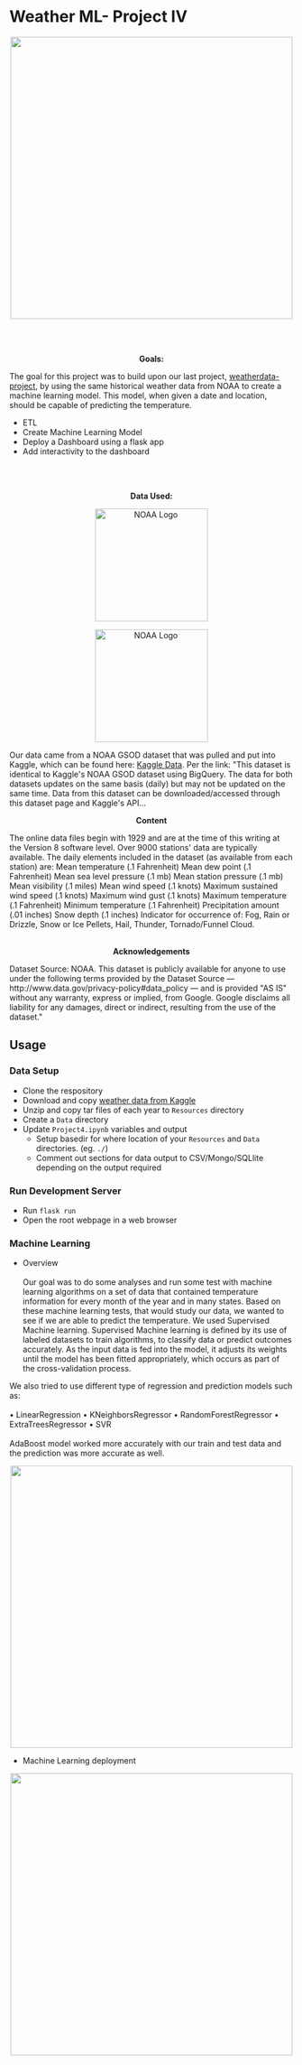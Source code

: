 # Weather ML- Project IV

<p align="center"> 
<img src="https://th.bing.com/th/id/R.a9439206c39f80ebc53970a0dced8687?rik=%2f%2frGKOh9TI2DPQ&pid=ImgRaw&r=0" width="500"/>
</p>

<br></br>
<b>
<p align="center">
Goals:
</p>
</b>

The goal for this project was to build upon our last project, [weatherdata-project](https://github.com/Jagjeet/weatherdata-project), by using the same historical weather data from NOAA to create a machine learning model. This model, when given a date and location, should be capable of predicting the temperature. 

* ETL
* Create Machine Learning Model 
* Deploy a Dashboard using a flask app 
* Add interactivity to the dashboard

<br></br>
<b>
<p align="center">  
Data Used:
</p>
</b>

<p align="center">  
<img src="https://storage.googleapis.com/kaggle-competitions/kaggle/3136/media/kaggle-transparent.svg" alt="NOAA Logo" width="200"/>
</p>

<p align="center">  
<img src="https://www.omao.noaa.gov/sites/default/files/media/NOAA-Logo_large_no%20back.png" alt="NOAA Logo" width="200"/>
</p>

Our data came from a NOAA GSOD dataset that was pulled and put into Kaggle, which can be found here: <a href="https://www.kaggle.com/noaa/noaa-global-surface-summary-of-the-day" target="_top">Kaggle Data</a>. Per the link:
"This dataset is identical to Kaggle's NOAA GSOD dataset using BigQuery. The data for both datasets updates on the same basis (daily) but may not be updated on the same time. Data from this dataset can be downloaded/accessed through this dataset page and Kaggle's API...

<p align="center">  <b>Content</b></p>
The online data files begin with 1929 and are at the time of this writing at the Version 8 software level. Over 9000 stations' data are typically available. The daily elements included in the dataset (as available from each station) are: Mean temperature (.1 Fahrenheit) Mean dew point (.1 Fahrenheit) Mean sea level pressure (.1 mb) Mean station pressure (.1 mb) Mean visibility (.1 miles) Mean wind speed (.1 knots) Maximum sustained wind speed (.1 knots) Maximum wind gust (.1 knots) Maximum temperature (.1 Fahrenheit) Minimum temperature (.1 Fahrenheit) Precipitation amount (.01 inches) Snow depth (.1 inches) Indicator for occurrence of: Fog, Rain or Drizzle, Snow or Ice Pellets, Hail, Thunder, Tornado/Funnel Cloud.
<br></br>
<p align="center"> <b> Acknowledgements</b></p>
Dataset Source: NOAA. This dataset is publicly available for anyone to use under the following terms provided by the Dataset Source — http://www.data.gov/privacy-policy#data_policy — and is provided "AS IS" without any warranty, express or implied, from Google. Google disclaims all liability for any damages, direct or indirect, resulting from the use of the dataset."

## Usage

### Data Setup

* Clone the respository
* Download and copy [weather data from Kaggle](https://www.kaggle.com/noaa/noaa-global-surface-summary-of-the-day)
* Unzip and copy tar files of each year to `Resources` directory
* Create a `Data` directory
* Update `Project4.ipynb` variables and output
  * Setup basedir for where location of your `Resources` and `Data` directories. (eg. `./`)
  * Comment out sections for data output to CSV/Mongo/SQLlite depending on the output required

### Run Development Server

* Run `flask run`
* Open the root webpage in a web browser

### Machine Learning

* Overview
<br></br>
  Our goal was to do some analyses and run some test with machine learning algorithms on a set of data that contained temperature information for every month of the year and in many states.
  Based on these machine learning tests, that would study our data, we wanted to see if we are able to predict the temperature.
  We used Supervised Machine learning. Supervised Machine learning is defined by its use of labeled datasets to train algorithms, to classify data or predict outcomes accurately. As the input data is fed into the model, it adjusts its weights until the model has been fitted appropriately, which occurs as part of the cross-validation process. 
 
We also tried to use different type of regression and prediction models such as:
<br></br>
•	LinearRegression
•	KNeighborsRegressor
•	RandomForestRegressor
•	ExtraTreesRegressor
•	SVR
<br></br>
AdaBoost model worked more accurately with our train and test data and the prediction was more accurate as well. 
<p align="center"> 
<img src=https://user-images.githubusercontent.com/84758824/145517546-ee04baaf-c395-43d1-81cb-5daf648f92e3.PNG width="500"/>
</p>

* Machine Learning deployment
<p align="center"> 
<img src="https://user-images.githubusercontent.com/84758824/145520054-bf9b2d9e-518d-4238-a4e9-138b2b19f4f5.PNG" width="500"/>
</p>

